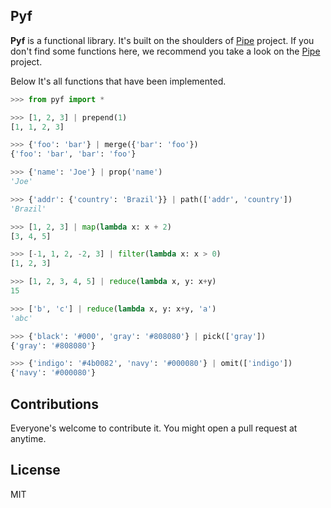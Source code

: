 Pyf
---

**Pyf** is a functional library. It's built on the shoulders of [Pipe](https://github.com/JulienPalard/Pipe) project. 
If you don't find some functions here, we recommend you take a look on the [Pipe](https://github.com/JulienPalard/Pipe) project.

Below It's all functions that have been implemented.


```python
>>> from pyf import *

>>> [1, 2, 3] | prepend(1)
[1, 1, 2, 3]

>>> {'foo': 'bar'} | merge({'bar': 'foo'})
{'foo': 'bar', 'bar': 'foo'}

>>> {'name': 'Joe'} | prop('name')
'Joe'

>>> {'addr': {'country': 'Brazil'}} | path(['addr', 'country'])
'Brazil'

>>> [1, 2, 3] | map(lambda x: x + 2)
[3, 4, 5]

>>> [-1, 1, 2, -2, 3] | filter(lambda x: x > 0)
[1, 2, 3]

>>> [1, 2, 3, 4, 5] | reduce(lambda x, y: x+y)
15

>>> ['b', 'c'] | reduce(lambda x, y: x+y, 'a')
'abc'

>>> {'black': '#000', 'gray': '#808080'} | pick(['gray'])
{'gray': '#808080'}

>>> {'indigo': '#4b0082', 'navy': '#000080'} | omit(['indigo'])
{'navy': '#000080'}

```

Contributions
-------------

Everyone's welcome to contribute it. You might open a pull request at anytime.

License
-------

MIT